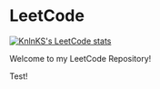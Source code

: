# LeetCode

[![KnlnKS's LeetCode stats](https://leetcode-stats-six.vercel.app/api?username=szhang43&theme=dark)](https://github.com/szhang43/github-readme)


Welcome to my LeetCode Repository!

Test!
